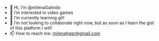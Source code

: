 - 👋 Hi, I’m @milenaGalindo
- 👀 I’m interested in video games
- 🌱 I’m currently learning git!
- 💞️ I’m not looking to collaborate right now, but as soon as I learn the gist of this platform I will!
- 📫 How to reach me: milenatiggr@gmail.com

<!---
milenaGalindo/milenaGalindo is a ✨ special ✨ repository because its `README.md` (this file) appears on your GitHub profile.
You can click the Preview link to take a look at your changes.
--->
